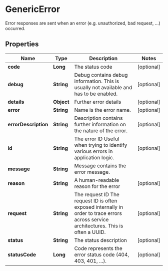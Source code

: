 

# GenericError

Error responses are sent when an error (e.g. unauthorized, bad request, ...) occurred.

## Properties

Name | Type | Description | Notes
------------ | ------------- | ------------- | -------------
**code** | **Long** | The status code |  [optional]
**debug** | **String** | Debug contains debug information. This is usually not available and has to be enabled. |  [optional]
**details** | **Object** | Further error details |  [optional]
**error** | **String** | Name is the error name. |  [optional]
**errorDescription** | **String** | Description contains further information on the nature of the error. |  [optional]
**id** | **String** | The error ID  Useful when trying to identify various errors in application logic. |  [optional]
**message** | **String** | Message contains the error message. | 
**reason** | **String** | A human-readable reason for the error |  [optional]
**request** | **String** | The request ID  The request ID is often exposed internally in order to trace errors across service architectures. This is often a UUID. |  [optional]
**status** | **String** | The status description |  [optional]
**statusCode** | **Long** | Code represents the error status code (404, 403, 401, ...). |  [optional]



